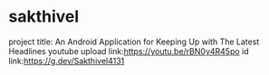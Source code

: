 # sakthivel
project title:  An Android Application for Keeping Up with   The Latest Headlines
youtube upload link:https://youtu.be/rBN0y4R45po
id link:https://g.dev/Sakthivel4131


